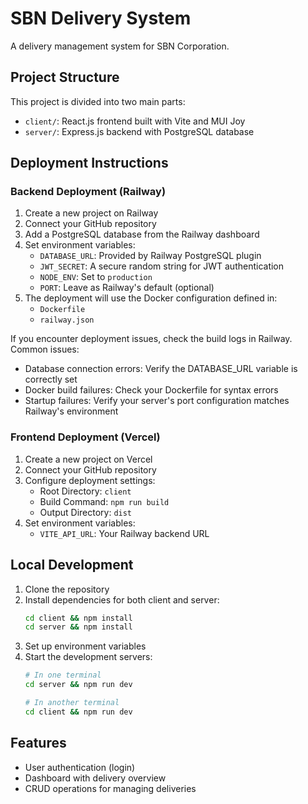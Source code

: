 # SBN Delivery System

A delivery management system for SBN Corporation.

## Project Structure

This project is divided into two main parts:
- `client/`: React.js frontend built with Vite and MUI Joy
- `server/`: Express.js backend with PostgreSQL database

## Deployment Instructions

### Backend Deployment (Railway)

1. Create a new project on Railway
2. Connect your GitHub repository
3. Add a PostgreSQL database from the Railway dashboard
4. Set environment variables:
   - `DATABASE_URL`: Provided by Railway PostgreSQL plugin
   - `JWT_SECRET`: A secure random string for JWT authentication
   - `NODE_ENV`: Set to `production`
   - `PORT`: Leave as Railway's default (optional)
5. The deployment will use the Docker configuration defined in:
   - `Dockerfile`
   - `railway.json`

If you encounter deployment issues, check the build logs in Railway. Common issues:
- Database connection errors: Verify the DATABASE_URL variable is correctly set
- Docker build failures: Check your Dockerfile for syntax errors
- Startup failures: Verify your server's port configuration matches Railway's environment

### Frontend Deployment (Vercel)

1. Create a new project on Vercel
2. Connect your GitHub repository
3. Configure deployment settings:
   - Root Directory: `client`
   - Build Command: `npm run build`
   - Output Directory: `dist`
4. Set environment variables:
   - `VITE_API_URL`: Your Railway backend URL

## Local Development

1. Clone the repository
2. Install dependencies for both client and server:
   ```bash
   cd client && npm install
   cd server && npm install
   ```
3. Set up environment variables
4. Start the development servers:
   ```bash
   # In one terminal
   cd server && npm run dev
   
   # In another terminal
   cd client && npm run dev
   ```

## Features

- User authentication (login)
- Dashboard with delivery overview
- CRUD operations for managing deliveries 